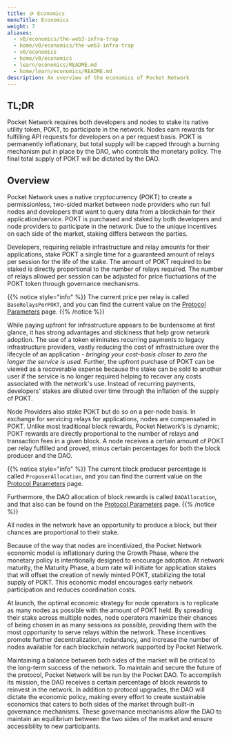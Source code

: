 ```yaml
---
title: 🪙 Economics
menuTitle: Economics
weight: 7
aliases:
  - v0/economics/the-web3-infra-trap
  - home/v0/economics/the-web3-infra-trap
  - v0/economics
  - home/v0/economics
  - learn/economics/README.md
  - home/learn/economics/README.md
description: An overview of the economics of Pocket Network
---
```



## TL;DR

Pocket Network requires both developers and nodes to stake its native utility token, POKT, to participate in the network. Nodes earn rewards for fulfilling API requests for developers on a per request basis. POKT is permanently inflationary, but total supply will be capped through a burning mechanism put in place by the DAO, who controls the monetary policy. The final total supply of POKT will be dictated by the DAO.

## Overview

Pocket Network uses a native cryptocurrency (POKT) to create a permissionless, two-sided market between node providers who run full nodes and developers that want to query data from a blockchain for their application/service. POKT is purchased and staked by both developers and node providers to participate in the network. Due to the unique incentives on each side of the market, staking differs between the parties.

Developers, requiring reliable infrastructure and relay amounts for their applications, stake POKT a single time for a guaranteed amount of relays per session for the life of the stake. The amount of POKT required to be staked is directly proportional to the number of relays required. The number of relays allowed per session can be adjusted for price fluctuations of the POKT token through governance mechanisms.

{{% notice style="info" %}}
The current price per relay is called `BaseRelaysPerPOKT`, and you can find the current value on the [Protocol Parameters](/learn/protocol-parameters/#baserelaysperpokt) page.
{{% /notice %}}

While paying upfront for infrastructure appears to be burdensome at first glance, it has strong advantages and stickiness that help grow network adoption. The use of a token eliminates recurring payments to legacy infrastructure providers, vastly reducing the cost of infrastructure over the lifecycle of an application - _bringing your cost-basis closer to zero the longer the service is used_. Further, the upfront purchase of POKT can be viewed as a recoverable expense because the stake can be sold to another user if the service is no longer required helping to recover any costs associated with the network's use. Instead of recurring payments, developers’ stakes are diluted over time through the inflation of the supply of POKT.

Node Providers also stake POKT but do so on a per-node basis. In exchange for servicing relays for applications, nodes are compensated in POKT. Unlike most traditional block rewards, Pocket Network’s is dynamic; POKT rewards are directly proportional to the number of relays and transaction fees in a given block. A node receives a certain amount of POKT per relay fulfilled and proved, minus certain percentages for both the block producer and the DAO.

{{% notice style="info" %}}
The current block producer percentage is called `ProposerAllocation`, and you can find the current value on the [Protocol Parameters](/learn/protocol-parameters/#proposerallocation) page.

Furthermore, the DAO allocation of block rewards is called `DAOAllocation`, and that also can be found on the [Protocol Parameters](/learn/protocol-parameters/#daoallocation) page.
{{% /notice %}}

All nodes in the network have an opportunity to produce a block, but their chances are proportional to their stake.

Because of the way that nodes are incentivized, the Pocket Network economic model is inflationary during the Growth Phase, where the monetary policy is intentionally designed to encourage adoption. At network maturity, the Maturity Phase, a burn rate will initiate for application stakes that will offset the creation of newly minted POKT, stabilizing the total supply of POKT. This economic model encourages early network participation and reduces coordination costs.

At launch, the optimal economic strategy for node operators is to replicate as many nodes as possible with the amount of POKT held. By spreading their stake across multiple nodes, node operators maximize their chances of being chosen in as many sessions as possible, providing them with the most opportunity to serve relays within the network. These incentives promote further decentralization, redundancy, and increase the number of nodes available for each blockchain network supported by Pocket Network.

Maintaining a balance between both sides of the market will be critical to the long-term success of the network. To maintain and secure the future of the protocol, Pocket Network will be run by the Pocket DAO. To accomplish its mission, the DAO receives a certain percentage of block rewards to reinvest in the network. In addition to protocol upgrades, the DAO will dictate the economic policy, making every effort to create sustainable economics that caters to both sides of the market through built-in governance mechanisms. These governance mechanisms allow the DAO to maintain an equilibrium between the two sides of the market and ensure accessibility to new participants.
